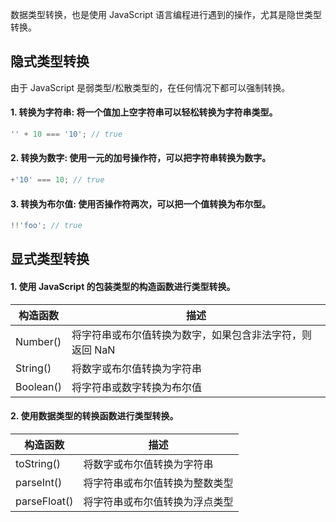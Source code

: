 数据类型转换，也是使用 JavaScript 语言编程进行遇到的操作，尤其是隐世类型转换。

## 隐式类型转换

由于 JavaScript 是弱类型/松散类型的，在任何情况下都可以强制转换。

#### 1. 转换为字符串: 将一个值加上空字符串可以轻松转换为字符串类型。

```javascript
'' + 10 === '10'; // true
```

#### 2. 转换为数字: 使用一元的加号操作符，可以把字符串转换为数字。

```javascript
+'10' === 10; // true
```

#### 3. 转换为布尔值: 使用否操作符两次，可以把一个值转换为布尔型。

```javascript
!!'foo'; // true
```

## 显式类型转换

#### 1. 使用 JavaScript 的包装类型的构造函数进行类型转换。

| 构造函数 | 描述 |
| --- | --- |
| Number() | 将字符串或布尔值转换为数字，如果包含非法字符，则返回 NaN |
| String() | 将数字或布尔值转换为字符串 |
| Boolean() | 将字符串或数字转换为布尔值 |

#### 2. 使用数据类型的转换函数进行类型转换。

| 构造函数 | 描述 |
| --- | --- |
| toString() | 将数字或布尔值转换为字符串 |
| parseInt() | 将字符串或布尔值转换为整数类型 |
| parseFloat() | 将字符串或布尔值转换为浮点类型 |